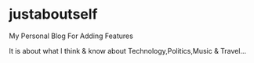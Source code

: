 # justaboutself
My Personal Blog For Adding Features

It is about what I think & know about Technology,Politics,Music & Travel... 
